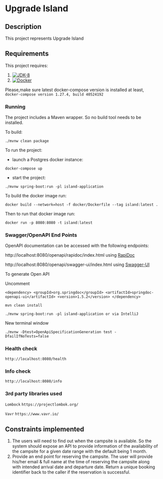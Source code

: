 # Upgrade Island

## Description
This project represents Upgrade Island

## Requirements

This project requires:
 1. [![JDK-8](https://img.shields.io/badge/jdk-8-blue?style=for-the-badge&logo=java)](https://adoptopenjdk.net/?variant=openjdk8&jvmVariant=hotspot)
 2. [![Docker](https://img.shields.io/badge/Docker-19-blue?style=for-the-badge&logo=docker)](https://www.docker.com/)
 
 Please,make sure latest docker-compose version is installed
 at least,
 `docker-compose version 1.27.4, build 40524192`
 

### Running

The project includes a Maven wrapper. So no build tool needs to be installed.

To build:

```./mvnw clean package```

To run the project:
- launch a Postgres docker instance: 

```docker-compose up```

- start the project: 

```./mvnw spring-boot:run -pl island-application```

To build the docker image run:

```docker build --network=host -f docker/Dockerfile --tag island:latest .```

Then to run that docker image run:

```docker run -p 8080:8080 -t island:latest```





### Swagger/OpenAPI End Points

OpenAPI documentation can be accessed with the following endpoints:
 
http://localhost:8080/openapi/rapidoc/index.html using [RapiDoc](https://mrin9.github.io/RapiDoc/)

http://localhost:8080/openapi/swagger-ui/index.html using [Swagger-UI](https://swagger.io/tools/swagger-ui/)

To generate Open API

Uncomment 

`<dependency>
   <groupId>org.springdoc</groupId>
   <artifactId>springdoc-openapi-ui</artifactId>
   <version>1.5.2</version>
</dependency>`

`mvn clean install`

`./mvnw spring-boot:run -pl island-application or via IntelliJ`

New terminal window

`./mvnw -Dtest=OpenApiSpecificationGeneration test -DfailIfNoTests=false`


### Health check
`http://localhost:8080/health`

### Info check
`http://localhost:8080/info`


### 3rd party libraries used
```Lombock``` 
`https://projectlombok.org/`

```Vavr``` 
`https://www.vavr.io/`

## Constraints implemented
 1. The users will need to find out when the campsite is available. 
    So the system should expose an API to provide information of the
    availability of the campsite for a given date range with the default being 1 month.
 2. Provide an end point for reserving the campsite. The user will provide his/her email & full name at the time of reserving the campsite
    along with intended arrival date and departure date. Return a unique booking identifier back to the caller if the reservation is successful.
    

 